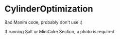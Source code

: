 # CylinderOptimization
Bad Manim code, probably don't use :)

If running Salt or MiniCoke Section, a photo is required.
